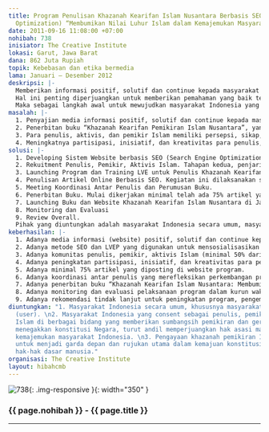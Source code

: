```yaml
---
title: Program Penulisan Khazanah Kearifan Islam Nusantara Berbasis SEO (Search Engine
  Optimization) “Membumikan Nilai Luhur Islam dalam Kemajemukan Masyarakat Indonesia”
date: 2011-09-16 11:08:00 +07:00
nohibah: 738
inisiator: The Creative Institute
lokasi: Garut, Jawa Barat
dana: 862 Juta Rupiah
topik: Kebebasan dan etika bermedia
lama: Januari – Desember 2012
deskripsi: |-
  Memberikan informasi positif, solutif dan continue kepada masyarakat Indonesia tentang khazanah kearifan Islam Nusantara demi membumikan nilai luhur Islam dalam kemajemukan masyarakat Indonesia melalui fasilitas website berbasis SEO dan buku cetak.
  Hal ini penting diperjuangkan untuk memberikan pemahaman yang baik tentang prinsip-prinsip toleransi dan non-diskriminasi sehingga masyarakat Indonesia, yang terdiri dari berbagai suku, etnis, agama, kepercayaan, dan kebudayaan, dapat saling menghargai setiap perbedaan yang ada dan menghormati hak-hak minoritas.
  Maka sebagai langkah awal untuk mewujudkan masyarakat Indonesia yang lebih toleran dan menghargai hak-hak minoritas, Lembaga Studi Agama dan Filsafat (LSAF) memiliki gagasan untuk terjun dalam perhelatan religious blankspot di dunia Internet. Semangat ini terumuskan dalam penyelenggaraan program “Penulisan Khazanah Kearifan Islam Nusantara Berbasis SEO (Search Engine Optimization)” dengan tema “Membumikan Nilai Luhur Islam dalam Kemajemukan Masyarakat Indonesia”.
masalah: |-
  1. Penyajian media informasi positif, solutif dan continue kepada masyarakat Indonesia, berupa website/kontens keagamaan yang menyuguhkan pemikiran-pemikiran Islam yang penuh nilai kearifan dalam menata kemajemukan masyarakat Indonesia.
  2. Penerbitan buku “Khazanah Kearifan Pemikiran Islam Nusantara”, yang mengedepankan dialog, saling menghargai, non diskriminatif, dan menciptakan suasana penuh kedamaian dalam tatanan kemajemukan masyarakat Indonesia.
  3. Para penulis, aktivis, dan pemikir Islam memiliki persepsi, sikap, dan tindakan serta keterampilan menggali dan menghidupkan nilai-nilai luhur dan kearifan Islam menciptakan masyarakat Indonesia yang damai dan saling menghargai.
  4. Meningkatnya partisipasi, inisiatif, dan kreativitas para penulis, pemikir, dan aktivis Islam dalam menghadapi kemajemukan masyarakat Indonesia untuk menciptakan keharmonisan bermasyarakat dan bernegara.
solusi: |-
  1. Developing Sistem Website berbasis SEO (Search Engine Optimization). Tahapan awal membangun website yang menampung gagasan, informasi, pemikiran Islam yang positif, solutif.
  2. Rekuitment Penulis, Pemikir, Aktivis Islam. Tahapan kedua, penjaringan para penulis, pemikir, dan aktivis Islam yang memiliki spirit untuk menciptakan perdamaian, rasa respect, dan non diskriminatif.
  3. Launching Program dan Training LVE untuk Penulis Khazanah Kearifan Islam Nusantara Berbasis SEO.
  4. Penulisan Artikel Online Berbasis SEO. Kegiatan ini dilaksanakan selama program berjalan, penulisan 6000 artikel online oleh para penulis, editing dan checking plagiat di copyspace.com.
  5. Meeting Koordinasi Antar Penulis dan Perumusan Buku.
  6. Penerbitan Buku. Mulai dikerjakan minimal telah ada 75% artikel yang telah diposting. Sehingga, tiga bulan sebelum program berakhir, buku “Khazanah Kearifan Islam Nusantara: Membumikan Nilai Luhur Islam dalam Kemajemukan Masyarakat Indonesia” selesai cetak.
  7. Launching Buku dan Website Khazanah Kearifan Islam Nusantara di Jakarta, Garut, Yogjakarta.
  8. Monitoring dan Evaluasi
  9. Review Overall.
  Pihak yang diuntungkan adalah masyarakat Indonesia secara umum, masyarakat Indonesia yang consent sebagai penulis, pemikir, aktivis Islam di berbagai bidang yang memberikan sumbangsih pemikiran dan gerakan untuk menegakkan konstitusi Negara, turut andil memperjuangkan hak asasi manusia, mengatasi kemajemukan masyarakat Indonesia, serta pengayaan khazanah pemikiran Islam di Indonesia untuk menjadi garda depan dan rujukan utama dalam kemajuan konstitusi dan penegakkan hak-hak dasar manusia.
keberhasilan: |-
  1. Adanya media informasi (website) positif, solutif dan continue kepada masyarakat Indonesia yang menyuguhkan pemikiran-pemikiran Islam yang penuh nilai kearifan dalam menata kemajemukan masyarakat Indonesia.
  2. Adanya metode SEO dan LVEP yang digunakan untuk mensosialisasikan dan menghidupkan nilai-nilai luhur kearifan Islam dalam pemikiran Islam di Indonesia.
  3. Adanya komunitas penulis, pemikir, aktivis Islam (minimal 50% dari target 100 penulis) yang memiliki keterampilan menggali dan menghidupkan spirit atau nilai-nilai luhur Islam untuk menciptakan masyarakat yang harmonis dan damai.
  4. Adanya peningkatan partisipasi, inisiatif, dan kreativitas para penulis, pemikir, dan aktivis Islam di berbagai media informasi dalam menghadapi kemajemukan masyarakat Indonesia dengan terbangunnya persepsi, sikap, dan tindakan yang berbasis pada nilai-nilai luhur dan kearifan Islam untuk menciptakan keharmonisan bermasyarakat dan bernegara.
  5. Adanya minimal 75% artikel yang diposting di website program.
  6. Adanya koordinasi antar penulis yang merefleksikan perkembangan program di dunia maya dan dampaknya pada iklim pemikiran Islam di Indonesia. Serta koordinasi untuk merumuskan naskah buku yang diambil dari artikel online pilihan.
  7. Adanya penerbitan buku “Khazanah Kearifan Islam Nusantara: Membumikan Nilai Luhur Islam dalam Kemajemukan Masyarakat Indonesia”, yang mengedepankan semangat perdamaian, mengutamakan dialog dan musyawarah, saling menghargai, non diskriminatif dalam tatanan kemajemukan masyarakat Indonesia.
  8. Adanya monitoring dan evaluasi pelaksanaan program dalam kurun waktu 2 bulan sekali.
  9. Adanya rekomendasi tindak lanjut untuk peningkatan program, pengembangan dan konsolidari jejaring, dan strategi advokasi dan aksi selanjutnya.
diuntungkan: "1. Masyarakat Indonesia secara umum, khususnya masyarakat pengguna internet
  (user). \n2. Masyarakat Indonesia yang consent sebagai penulis, pemikir, aktivis
  Islam di berbagai bidang yang memberikan sumbangsih pemikiran dan gerakan untuk
  menegakkan konstitusi Negara, turut andil memperjuangkan hak asasi manusia, mengatasi
  kemajemukan masyarakat Indonesia. \n3. Pengayaan khazanah pemikiran Islam di Indonesia
  untuk menjadi garda depan dan rujukan utama dalam kemajuan konstitusi dan penegakkan
  hak-hak dasar manusia."
organisasi: The Creative Institute
layout: hibahcmb
---
```


![738](/static/img/hibahcmb/738.png){: .img-responsive }{: width="350" }

### {{ page.nohibah }} - {{ page.title }}

---
